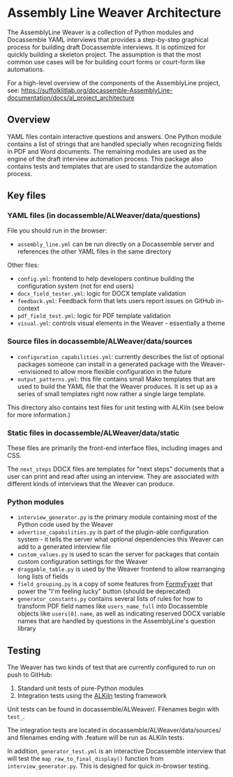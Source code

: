 # Assembly Line Weaver Architecture

The AssemblyLine Weaver is a collection of Python modules and Docassemble YAML
interviews that provides a step-by-step graphical process for building draft
Docassemble interviews. It is optimized for quickly building a skeleton project.
The assumption is that the most common use cases will be for building court
forms or court-form like automations.

For a high-level overview of the components of the AssemblyLine project, see:
https://suffolklitlab.org/docassemble-AssemblyLine-documentation/docs/al_project_architecture

## Overview

YAML files contain interactive questions and answers. One Python module contains
a list of strings that are handled specially when recognizing fields in PDF and
Word documents. The remaining modules are used as the engine of the draft
interview automation process. This package also contains tests and templates
that are used to standardize the automation process.

## Key files

### YAML files (in docassemble/ALWeaver/data/questions)

File you should run in the browser:
- `assembly_line.yml` can be run directly on a Docassemble server and references
  the other YAML files in the same directory

Other files:
- `config.yml`: frontend to help developers continue building the configuration
  system (not for end users)
- `docx_field_tester.yml`: logic for DOCX template validation
- `feedback.yml`: Feedback form that lets users report issues on GitHub
  in-context
- `pdf_field_test.yml`: logic for PDF template validation
- `visual.yml`: controls visual elements in the Weaver - essentially a theme

### Source files in docassemble/ALWeaver/data/sources

- `configuration_capabilities.yml`: currently describes the list of optional
  packages someone can install in a generated package with the
  Weaver--envisioned to allow more flexible configuration in the future
- `output_patterns.yml`: this file contains small Mako templates that are used
  to build the YAML file that the Weaver produces. It is set up as a series of
  small templates right now rather a single large template.

This directory also contains test files for unit testing with ALKiln (see below for more information.)

### Static files in docassemble/ALWeaver/data/static

These files are primarily the front-end interface files, including images and
CSS.

The `next_steps` DOCX files are templates for "next steps" documents that a user
can print and read after using an interview. They are associated with different
kinds of interviews that the Weaver can produce.

### Python modules

- `interview_generator.py` is the primary module containing most of the Python code used by the Weaver
- `advertise_capabilities.py` is part of the plugin-able configuration system - it tells the server what optional dependencies this Weaver can add to a generated interview file
- `custom_values.py` is used to scan the server for packages that contain custom configuration settings for the Weaver
- `draggable_table.py` is used by the Weaver frontend to allow rearranging long lists of fields
- `field_grouping.py` is a copy of some features from [FormyFyxer](https://github.com/SuffolkLITLab/FormFyxer) that power the "I'm feeling lucky" button (should be deprecated)
- `generator_constants.py` contains several lists of rules for how to transform PDF field names like `users_name_full` into Docassemble objects like `users[0].name`, as well as indicating reserved DOCX variable names that are handled by questions in the AssemblyLine's question library

## Testing

The Weaver has two kinds of test that are currently configured to run on push to
GitHub:

1. Standard unit tests of pure-Python modules
1. Integration tests using the [ALKiln](https://github.com/suffolkLITLab/ALKiln)
   testing framework

Unit tests can be found in docassemble/ALWeaver/. Filenames begin with `test_`.

The integration tests are located in docassemble/ALWeaver/data/sources/ and
filenames ending with .feature will be run as ALKiln tests.

In addition, `generator_test.yml` is an interactive Docassemble interview that
will test the `map_raw_to_final_display()` function from
`interview_generator.py`. This is designed for quick in-browser testing.